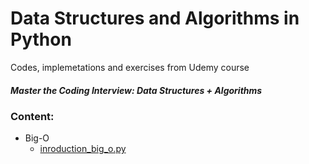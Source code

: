 # Data Structures and Algorithms in Python
Codes, implemetations and exercises from Udemy course 
##### Master the Coding Interview: Data Structures + Algorithms

### Content:
 - Big-O
    - [inroduction_big_o.py](https://github.com/DreadYo/data_structures_algorithms/blob/7c45dc5d3858d494dbc7f6f52851436fd23f8027/big_o/inroduction_big_o.py)
